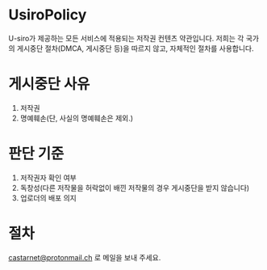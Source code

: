 # UsiroPolicy
U-siro가 제공하는 모든 서비스에 적용되는 저작권 컨텐츠 약관입니다.
저희는 각 국가의 게시중단 절차(DMCA, 게시중단 등)을 따르지 않고, 자체적인 절차를 사용합니다.

# 게시중단 사유
1. 저작권
2. 명예훼손(단, 사실의 명예훼손은 제외.)

# 판단 기준
1. 저작권자 확인 여부
2. 독창성(다른 저작물을 허락없이 배낀 저작물의 경우 게시중단을 받지 않습니다)
3. 업로더의 배포 의지

# 절차
castarnet@protonmail.ch 로 메일을 보내 주세요.
